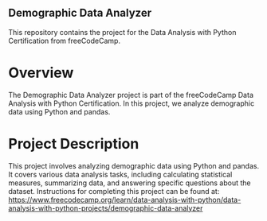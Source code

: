## Demographic Data Analyzer

This repository contains the project for the Data Analysis with Python Certification from freeCodeCamp.

# Overview

The Demographic Data Analyzer project is part of the freeCodeCamp Data Analysis with Python Certification. In this project, we analyze demographic data using Python and pandas.

# Project Description

This project involves analyzing demographic data using Python and pandas. It covers various data analysis tasks, including calculating statistical measures, summarizing data, and answering specific questions about the dataset.
Instructions for completing this project can be found at: https://www.freecodecamp.org/learn/data-analysis-with-python/data-analysis-with-python-projects/demographic-data-analyzer
